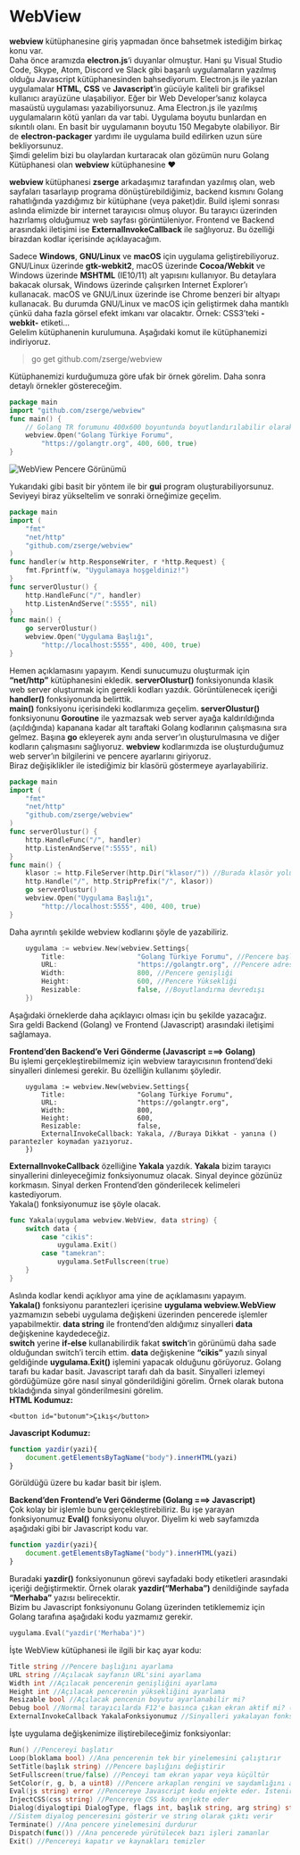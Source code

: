 # WebView

**webview** kütüphanesine giriş yapmadan önce bahsetmek istediğim birkaç konu var.  
Daha önce aramızda **electron.js**‘i duyanlar olmuştur. Hani şu Visual Studio Code, Skype, Atom, Discord ve Slack gibi başarılı uygulamaların yazılmış olduğu Javascript kütüphanesinden bahsediyorum. Electron.js ile yazılan uygulamalar **HTML**, **CSS** ve **Javascript**‘in gücüyle kaliteli bir grafiksel kullanıcı arayüzüne ulaşabiliyor. Eğer bir Web Developer’sanız kolayca masaüstü uygulaması yazabiliyorsunuz. Ama Electron.js ile yazılmış uygulamaların kötü yanları da var tabi. Uygulama boyutu bunlardan en sıkıntılı olanı. En basit bir uygulamanın boyutu 150 Megabyte olabiliyor. Bir de **electron-packager** yardımı ile uygulama build edilirken uzun süre bekliyorsunuz.  
Şimdi gelelim bizi bu olaylardan kurtaracak olan gözümün nuru Golang Kütüphanesi olan **webview** kütüphanesine ♥

**webview** kütüphanesi **zserge** arkadaşımız tarafından yazılmış olan, web sayfaları tasarlayıp programa dönüştürebildiğimiz, backend kısmını Golang rahatlığında yazdığımız bir kütüphane \(veya paket\)dir. Build işlemi sonrası aslında elimizde bir internet tarayıcısı olmuş oluyor. Bu tarayıcı üzerinden hazırlamış olduğumuz web sayfası görüntüleniyor. Frontend ve Backend arasındaki iletişimi ise **ExternalInvokeCallback** ile sağlıyoruz. Bu özelliği birazdan kodlar içerisinde açıklayacağım.

Sadece **Windows**, **GNU/Linux** ve **macOS** için uygulama geliştirebiliyoruz.  
GNU/Linux üzerinde **gtk-webkit2**, macOS üzerinde **Cocoa/Webkit** ve Windows üzerinde **MSHTML** \(IE10/11\) alt yapısını kullanıyor. Bu detaylara bakacak olursak, Windows üzerinde çalışırken Internet Explorer’ı kullanacak. macOS ve GNU/Linux üzerinde ise Chrome benzeri bir altyapı kullanacak. Bu durumda GNU/Linux ve macOS için geliştirmek daha mantıklı çünkü daha fazla görsel efekt imkanı var olacaktır. Örnek: CSS3’teki **-webkit-** etiketi…  
Gelelim kütüphanenin kurulumuna. Aşağıdaki komut ile kütüphanemizi indiriyoruz.

> go get github.com/zserge/webview



Kütüphanemizi kurduğumuza göre ufak bir örnek görelim. Daha sonra detaylı örnekler göstereceğim.

```go
package main
import "github.com/zserge/webview"
func main() {
    // Golang TR forumunu 400x600 boyuntunda boyutlandırılabilir olarak açar.
    webview.Open("Golang Türkiye Forumu",
        "https://golangtr.org", 400, 600, true)
}
```

![WebView Pencere G&#xF6;r&#xFC;n&#xFC;m&#xFC;](../.gitbook/assets/u2xppo.png)



Yukarıdaki gibi basit bir yöntem ile bir **gui** program oluşturabiliyorsunuz. Seviyeyi biraz yükseltelim ve sonraki örneğimize geçelim.

```go
package main
import (
    "fmt"
    "net/http"
    "github.com/zserge/webview"
)
func handler(w http.ResponseWriter, r *http.Request) {
    fmt.Fprintf(w, "Uygulamaya hoşgeldiniz!")
}
func serverOlustur() {
    http.HandleFunc("/", handler)
    http.ListenAndServe(":5555", nil)
}
func main() {
    go serverOlustur()
    webview.Open("Uygulama Başlığı",
        "http://localhost:5555", 400, 400, true)
}
```

Hemen açıklamasını yapayım. Kendi sunucumuzu oluşturmak için **“net/http”** kütüphanesini ekledik. **serverOlustur\(\)** fonksiyonunda klasik web server oluşturmak için gerekli kodları yazdık. Görüntülenecek içeriği **handler\(\)** fonksiyonunda belirttik.  
**main\(\)** fonksiyonu içerisindeki kodlarımıza geçelim. **serverOlustur\(\)** fonksiyonunu **Goroutine** ile yazmazsak web server ayağa kaldırıldığında \(açıldığında\) kapanana kadar alt taraftaki Golang kodlarının çalışmasına sıra gelmez. Başına **go** ekleyerek aynı anda server’ın oluşturulmasına ve diğer kodların çalışmasını sağlıyoruz. **webview** kodlarımızda ise oluşturduğumuz web server’ın bilgilerini ve pencere ayarlarını giriyoruz.  
Biraz değişiklikler ile istediğimiz bir klasörü göstermeye ayarlayabiliriz.

```go
package main
import (
    "fmt"
    "net/http"
    "github.com/zserge/webview"
)
func serverOlustur() {
    http.HandleFunc("/", handler)
    http.ListenAndServe(":5555", nil)
}
func main() {
    klasor := http.FileServer(http.Dir("klasor/")) //Burada klasör yolunu belirtiyoruz
    http.Handle("/", http.StripPrefix("/", klasor))
    go serverOlustur()
    webview.Open("Uygulama Başlığı",
        "http://localhost:5555", 400, 400, true)
}
```

Daha ayrıntılı şekilde webview kodlarını şöyle de yazabiliriz.

```go
    uygulama := webview.New(webview.Settings{
        Title:                  "Golang Türkiye Forumu", //Pencere başlığı
        URL:                    "https://golangtr.org", //Pencere adresi
        Width:                  800, //Pencere genişliği
        Height:                 600, //Pencere Yüksekliği
        Resizable:              false, //Boyutlandırma devredışı
    })
```

Aşağıdaki örneklerde daha açıklayıcı olması için bu şekilde yazacağız.  
Sıra geldi Backend \(Golang\) ve Frontend \(Javascript\) arasındaki iletişimi sağlamaya.  


**Frontend’den Backend’e Veri Gönderme \(Javascript ===&gt; Golang\)**  
Bu işlemi gerçekleştirebilmemiz için webview tarayıcısının frontend’deki sinyalleri dinlemesi gerekir. Bu özelliğin kullanımı şöyledir.

```text
    uygulama := webview.New(webview.Settings{
        Title:                  "Golang Türkiye Forumu",
        URL:                    "https://golangtr.org",
        Width:                  800,
        Height:                 600,
        Resizable:              false,
        ExternalInvokeCallback: Yakala, //Buraya Dikkat - yanına () parantezler koymadan yazıyoruz.
    })
```

**ExternalInvokeCallback** özelliğine **Yakala** yazdık. **Yakala** bizim tarayıcı sinyallerini dinleyeceğimiz fonksiyonumuz olacak. Sinyal deyince gözünüz korkmasın. Sinyal derken Frontend’den gönderilecek kelimeleri kastediyorum.  
Yakala\(\) fonksiyonumuz ise şöyle olacak.

```go
func Yakala(uygulama webview.WebView, data string) {
    switch data {
        case "cikis":
            uygulama.Exit()
        case "tamekran":
            uygulama.SetFullscreen(true)
    }
}
```

Aslında kodlar kendi açıklıyor ama yine de açıklamasını yapayım.  
**Yakala\(\)** fonksiyonu parantezleri içerisine **uygulama webview.WebView** yazmamızın sebebi uygulama değişkeni üzerinden pencerede işlemler yapabilmektir. **data string** ile frontend’den aldığımız sinyalleri **data** değişkenine kaydedeceğiz.  
**switch** yerine **if-else** kullanabilirdik fakat **switch**‘in görünümü daha sade olduğundan switch’i tercih ettim. **data** değişkenine **“cikis”** yazılı sinyal geldiğinde **uygulama.Exit\(\)** işlemini yapacak olduğunu görüyoruz. Golang tarafı bu kadar basit. Javascript tarafı dah da basit. Sinyalleri izlemeyi gördüğümüze göre nasıl sinyal gönderildiğini görelim. Örnek olarak butona tıkladığında sinyal gönderilmesini görelim.  
**HTML Kodumuz:**

```markup
<button id="butonum">Çıkış</button>
```

**Javascript Kodumuz:**

```javascript
function yazdir(yazi){
    document.getElementsByTagName("body").innerHTML(yazi)
}
```

Görüldüğü üzere bu kadar basit bir işlem.  


**Backend’den Frontend’e Veri Gönderme \(Golang ===&gt; Javascript\)**  
Çok kolay bir işlemle bunu gerçekleştirebiliriz. Bu işe yarayan fonksiyonumuz **Eval\(\)** fonksiyonu oluyor. Diyelim ki web sayfamızda aşağıdaki gibi bir Javascript kodu var.

```javascript
function yazdir(yazi){
    document.getElementsByTagName("body").innerHTML(yazi)
}
```

Buradaki **yazdir\(\)** fonksiyonunun görevi sayfadaki body etiketleri arasındaki içeriği değiştirmektir. Örnek olarak **yazdir\(“Merhaba”\)** denildiğinde sayfada **“Merhaba”** yazısı belirecektir.  
Bizim bu Javascript fonksiyonunu Golang üzerinden tetiklememiz için Golang tarafına aşağıdaki kodu yazmamız gerekir.

```go
uygulama.Eval("yazdir('Merhaba')")
```

İşte WebView kütüphanesi ile ilgili bir kaç ayar kodu:

```go
Title string //Pencere başlığını ayarlama
URL string //Açılacak sayfanın URL'sini ayarlama
Width int //Açılacak pencerenin genişliğini ayarlama
Height int //Açılacak pencerenin yüksekliğini ayarlama
Resizable bool //Açılacak pencenin boyutu ayarlanabilir mi?
Debug bool //Normal tarayıcılarda F12'e basınca çıkan ekran aktif mi? (Sağ tıklayınca açılır)
ExternalInvokeCallback YakalaFonksiyonumuz //Sinyalleri yakalayan fonksiyonumuz girilir
```

İşte uygulama değişkenimize iliştirebileceğimiz fonksiyonlar:

```go
Run() //Pencereyi başlatır
Loop(bloklama bool) //Ana pencerenin tek bir yinelemesini çalıştırır
SetTitle(başlık string) //Pencere başlığını değiştirir
SetFullscreen(true/false) //Penceyi tam ekran yapar veya küçültür
SetColor(r, g, b, a uint8) //Pencere arkaplan rengini ve saydamlığını ayarlar
Eval(js string) error //Pencereye Javascript kodu enjekte eder. İstenirse hata da döndürülebilir
InjectCSS(css string) //Pencereye CSS kodu enjekte eder
Dialog(diyalogtipi DialogType, flags int, başlık string, arg string) string
//Sistem diyalog penceresini gösterir ve string olarak çıktı verir
Terminate() //Ana pencere yinelemesini durdurur
Dispatch(func()) //Ana pencerede yürütülecek bazı işleri zamanlar
Exit() //Pencereyi kapatır ve kaynakları temizler
```

